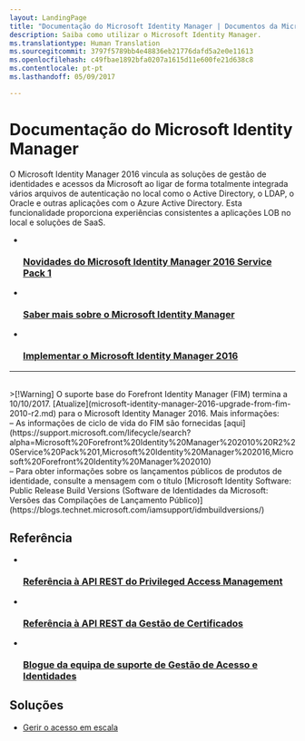 ```yaml
---
layout: LandingPage
title: "Documentação do Microsoft Identity Manager | Documentos da Microsoft"
description: Saiba como utilizar o Microsoft Identity Manager.
ms.translationtype: Human Translation
ms.sourcegitcommit: 3797f5789bb4e48836eb21776dafd5a2e0e11613
ms.openlocfilehash: c49fbae1892bfa0207a1615d11e600fe21d638c8
ms.contentlocale: pt-pt
ms.lasthandoff: 05/09/2017

---
```

# <a name="microsoft-identity-manager-documentation"></a>Documentação do Microsoft Identity Manager

O Microsoft Identity Manager 2016 vincula as soluções de gestão de identidades e acessos da Microsoft ao ligar de forma totalmente integrada vários arquivos de autenticação no local como o Active Directory, o LDAP, o Oracle e outras aplicações com o Azure Active Directory. Esta funcionalidade proporciona experiências consistentes a aplicações LOB no local e soluções de SaaS.

<ul class="panelContent cardsFTitle">
    <li>
        <a href="/microsoft-identity-manager/microsoft-identity-manager-2016-sp1-release-notes">
        <div class="cardSize">
            <div class="cardPadding">
                <div class="card">
                    <div class="cardImageOuter">
                        <div class="cardImage">
                            <img src="/media/common/i_whats-new.svg" alt="" />
                        </div>
                    </div>
                    <div class="cardText">
                        <h3>Novidades do Microsoft Identity Manager 2016 Service Pack 1</h3>
                    </div>
                </div>
            </div>
        </div>
        </a>
    </li>
    <li>
        <a href="/microsoft-identity-manager/microsoft-identity-manager-2016">
        <div class="cardSize">
            <div class="cardPadding">
                <div class="card">
                    <div class="cardImageOuter">
                        <div class="cardImage">
                            <img src="/media/common/i_learn-about.svg" alt="" />
                        </div>
                    </div>
                    <div class="cardText">
                        <h3>Saber mais sobre o Microsoft Identity Manager</h3>                    </div>
                </div>
            </div>
        </div>
        </a>
    </li>
    <li>
        <a href="/microsoft-identity-manager/microsoft-identity-manager-deploy">
        <div class="cardSize">
            <div class="cardPadding">
                <div class="card">
                    <div class="cardImageOuter">
                        <div class="cardImage">
                            <img src="/media/common/deploy.svg" alt="" />
                        </div>
                    </div>
                    <div class="cardText">
                        <h3>Implementar o Microsoft Identity Manager 2016</h3>
                    </div>
                </div>
            </div>
        </div>
        </a>
    </li>
</ul>

---
<br>
>[!Warning]
O suporte base do Forefront Identity Manager (FIM) termina a 10/10/2017. [Atualize](microsoft-identity-manager-2016-upgrade-from-fim-2010-r2.md) para o Microsoft Identity Manager 2016. Mais informações: </br>  – As informações de ciclo de vida do FIM são fornecidas [aqui](https://support.microsoft.com/lifecycle/search?alpha=Microsoft%20Forefront%20Identity%20Manager%202010%20R2%20Service%20Pack%201,Microsoft%20Identity%20Manager%202016,Microsoft%20Forefront%20Identity%20Manager%202010) </br> – Para obter informações sobre os lançamentos públicos de produtos de identidade, consulte a mensagem com o título [Microsoft Identity Software: Public Release Build Versions (Software de Identidades da Microsoft: Versões das Compilações de Lançamento Público)](https://blogs.technet.microsoft.com/iamsupport/idmbuildversions/)

<h2>Referência</h2>
<ul class="panelContent cardsFTitle">
    <li>
        <a href="/microsoft-identity-manager/reference/privileged-access-management-rest-api-reference">
        <div class="cardSize">
            <div class="cardPadding">
                <div class="card">
                    <div class="cardImageOuter">
                        <div class="cardImage">
                            <img src="/media/common/i_reference.svg" alt="" />
                        </div>
                    </div>
                    <div class="cardText">
                        <h3>Referência à API REST do Privileged Access Management</h3>
                    </div>
                </div>
            </div>
        </div>
        </a>
    </li>
        <li>
        <a href="/microsoft-identity-manager/reference/certificate-management-rest-api-reference">
        <div class="cardSize">
            <div class="cardPadding">
                <div class="card">
                    <div class="cardImageOuter">
                        <div class="cardImage">
                            <img src="/media/common/i_reference.svg" alt="" />
                        </div>
                    </div>
                    <div class="cardText">
                        <h3>Referência à API REST da Gestão de Certificados</h3>
                    </div>
                </div>
            </div>
        </div>
        </a>
    </li>
    <li>
        <a href="https://blogs.technet.microsoft.com/iamsupport/">
        <div class="cardSize">
            <div class="cardPadding">
                <div class="card">
                    <div class="cardImageOuter">
                        <div class="cardImage">
                            <img src="/media/common/i_blog.svg" alt="" />
                        </div>
                    </div>
                    <div class="cardText">
                        <h3>Blogue da equipa de suporte de Gestão de Acesso e Identidades</h3>
                    </div>
                </div>
            </div>
        </div>
        </a>
    </li>
</ul>

<h2>Soluções</h2>
<ul class="panelContent cardsW">
    <li>
        <div class="cardSize">
            <div class="cardPadding">
                <div class="card">
                    <div class="cardText">
                        <p><a href="/enterprise-mobility-security/solutions/manage-access-at-scale">Gerir o acesso em escala</a></p>
                    </div>
                </div>
            </div>
        </div>
    </li>
</ul>

